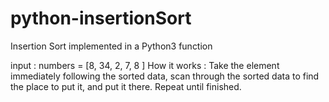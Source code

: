 # python-insertionSort
Insertion Sort implemented in a Python3 function

input : numbers = [8, 34, 2, 7, 8 ] 
How it works : 
Take the element immediately following the sorted data, scan through the sorted data to find the place to put it, and put it there. Repeat until finished. 
